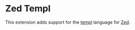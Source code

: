 # Zed Templ

This extension adds support for the [templ](https://github.com/a-h/templ) language for [Zed]([zed.dev](https://zed.dev)https://zed.dev).
